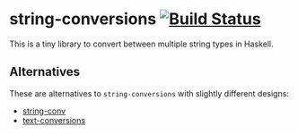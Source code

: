 # string-conversions [![Build Status](https://travis-ci.org/soenkehahn/string-conversions.png?branch=master)](https://travis-ci.org/soenkehahn/string-conversions)

This is a tiny library to convert between multiple string types in Haskell.

## Alternatives

These are alternatives to `string-conversions` with slightly different designs:

- [string-conv](https://hackage.haskell.org/package/string-conv)
- [text-conversions](https://hackage.haskell.org/package/text-conversions)
